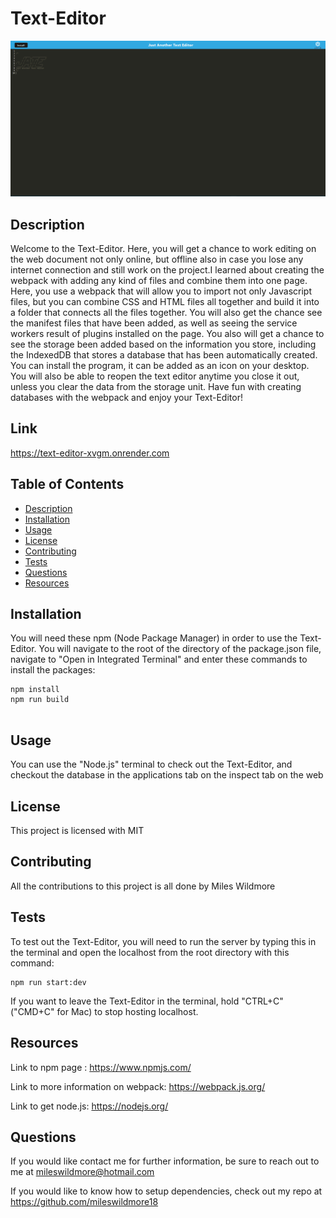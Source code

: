 # Text-Editor

![alt text](/client/src/images/jate-screenshot.png)

## Description
Welcome to the Text-Editor. Here, you will get a chance to work editing on the web document not only online, but offline also in case you lose any internet connection and still work on the project.I learned about creating the webpack with adding any kind of files and combine them into one page. Here, you use a webpack that will allow you to import not only Javascript files, but you can combine CSS and HTML files all together and build it into a folder that connects all the files together. You will also get the chance see the manifest files that have been added, as well as seeing the service workers result of plugins installed on the page. You also will get a chance to see the storage been added based on the information you store, including the IndexedDB that stores a database that has been automatically created. You can install the program, it can be added as an icon on your desktop. You will also be able to reopen the text editor anytime you close it out, unless you clear the data from the storage unit. Have fun with creating databases with the webpack and enjoy your Text-Editor!

## Link
https://text-editor-xvgm.onrender.com

## Table of Contents
 * [Description](#description)
 * [Installation](#installation)
 * [Usage](#usage)
 * [License](#license)
 * [Contributing](#contributing)
 * [Tests](#tests)
 * [Questions](#questions)
 * [Resources](#resources)

## Installation
You will need these npm (Node Package Manager) in order to use the Text-Editor. You will navigate to the root of the directory of the package.json file, navigate to "Open in Integrated Terminal" and enter these commands to install the packages:
```
npm install
npm run build


```


## Usage
You can use the "Node.js" terminal to check out the Text-Editor, and checkout the database in the applications tab on the inspect tab on the web

## License
This project is licensed with MIT

## Contributing
All the contributions to this project is all done by Miles Wildmore


## Tests

To test out the Text-Editor, you will need to run the server by typing this in the terminal and open the localhost from the root directory with this command: 
```
npm run start:dev

```

If you want to leave the Text-Editor in the terminal, hold "CTRL+C" ("CMD+C" for Mac) to stop hosting localhost.

## Resources

Link to npm page : https://www.npmjs.com/

Link to more information on webpack: https://webpack.js.org/

Link to get node.js: https://nodejs.org/

## Questions
If you would like contact me for further information, be sure to reach out to me at mileswildmore@hotmail.com

If you would like to know how to setup dependencies, check out my repo at https://github.com/mileswildmore18